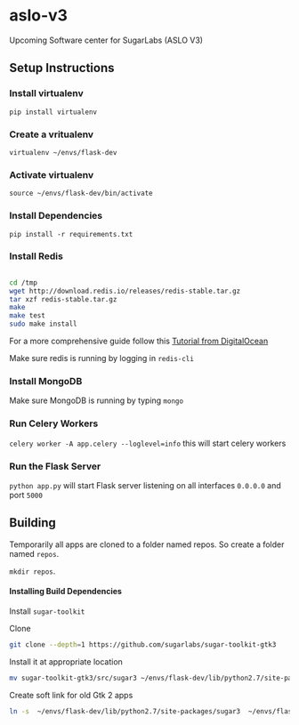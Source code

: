 # aslo-v3
Upcoming Software center for SugarLabs (ASLO V3)


## Setup Instructions

### Install virtualenv

`pip install virtualenv`

### Create a vritualenv
`virtualenv ~/envs/flask-dev`

### Activate virtualenv
`source ~/envs/flask-dev/bin/activate`

### Install Dependencies
`pip install -r requirements.txt`

### Install Redis

``` bash

cd /tmp
wget http://download.redis.io/releases/redis-stable.tar.gz
tar xzf redis-stable.tar.gz
make
make test
sudo make install
```
 For a more comprehensive guide follow this [Tutorial from DigitalOcean](https://www.digitalocean.com/community/tutorials/how-to-install-and-configure-redis-on-ubuntu-16-04)

Make sure redis is running by logging in `redis-cli`

### Install MongoDB
Make sure MongoDB is running by typing `mongo`

### Run Celery Workers

`celery worker -A app.celery --loglevel=info` this will start celery workers
### Run the Flask Server

`python app.py` will start Flask server listening on all interfaces `0.0.0.0` and port `5000`

## Building
Temporarily all apps are cloned to a folder named repos.
So create a folder named `repos`.

 `mkdir repos`.

#### Installing Build Dependencies

Install `sugar-toolkit`

Clone
```bash
git clone --depth=1 https://github.com/sugarlabs/sugar-toolkit-gtk3

```

Install it at appropriate location

``` bash
mv sugar-toolkit-gtk3/src/sugar3 ~/envs/flask-dev/lib/python2.7/site-packages/sugar3;
```

Create soft link for old Gtk 2 apps

```bash
ln -s  ~/envs/flask-dev/lib/python2.7/site-packages/sugar3  ~/envs/flask-dev/lib/python2.7/site-packages/sugar
```
